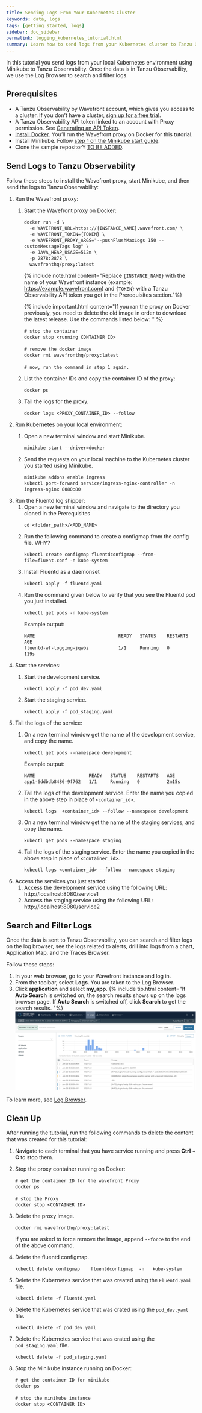 ```yaml
---
title: Sending Logs From Your Kubernetes Cluster
keywords: data, logs
tags: [getting started, logs]
sidebar: doc_sidebar
permalink: logging_kubernetes_tutorial.html
summary: Learn how to send logs from your Kubernetes cluster to Tanzu Observability
---
```


In this tutorial you send logs from your local Kubernetes environment using Minikube to Tanzu Observability. Once the data is in Tanzu Observability, we use the Log Browser to search and filter logs.

## Prerequisites

* A Tanzu Observability by Wavefront account, which gives you access to a cluster. If you don’t have a cluster, [sign up for a free trial](https://tanzu.vmware.com/observability-trial).
* A Tanzu Observability API token linked to an account with Proxy permission. See [Generating an API Token](wavefront_api.html#generating-an-api-token).
* [Install Docker](https://docs.docker.com/get-docker/). You’ll run the Wavefront proxy on Docker for this tutorial.
* Install Minikube. Follow [step 1 on the Minikube start guide](https://minikube.sigs.k8s.io/docs/start/).
* Clone the sample repositorY [TO BE ADDED]().

<!-- * Whitelist the VMware domain (`*.vmware.com`).
  Tanzu Observability uses the VMware log server as part of its architecture. Therefore, to send your log data successfully, you need to whitelist the VMware domain. -->

## Send Logs to Tanzu Observability

Follow these steps to install the Wavefront proxy, start Minikube, and then send the logs to Tanzu Observability:

1. Run the Wavefront proxy:
    1. Start the Wavefront proxy on Docker: 
        ```
        docker run -d \
          -e WAVEFRONT_URL=https://{INSTANCE_NAME}.wavefront.com/ \
          -e WAVEFRONT_TOKEN={TOKEN} \
          -e WAVEFRONT_PROXY_ARGS="--pushFlushMaxLogs 150 --customMessageTags log" \
          -e JAVA_HEAP_USAGE=512m \
          -p 2878:2878 \
          wavefronthq/proxy:latest
        ```

        {% include note.html content="Replace `{INSTANCE_NAME}` with the name of your Wavefront instance (example: https://example.wavefront.com) and `{TOKEN}` with a Tanzu Observability API token you got in the Prerequisites section."%}
        
        {% include important.html content="If you ran the proxy on Docker previously, you need to delete the old image in order to download the latest release. Use the commands listed below: " %}
        ```
        # stop the container
        docker stop <running CONTAINER ID>
        
        # remove the docker image
        docker rmi wavefronthq/proxy:latest
        
        # now, run the command in step 1 again.
        ```

    1. List the container IDs and copy the container ID of the proxy:
        ```
        docker ps
        ```
    1. Tail the logs for the proxy.
        ```
        docker logs <PROXY_CONTAINER_ID> --follow
        ```
1. Run Kubernetes on your local environment:
    1. Open a new terminal window and start Minikube.
        ```
        minikube start --driver=docker
        ```
        
    1. Send the requests on your local machine to the Kubernetes cluster you started using Minikube.
        ```
        minikube addons enable ingress
        kubectl port-forward service/ingress-nginx-controller -n ingress-nginx 8080:80
        ```
1. Run the Fluentd log shipper:
    1. Open a new terminal window and navigate to the directory you cloned in the Prerequisites
        ```
        cd <folder_path>/<ADD_NAME>
        ```
    1. Run the following command to create a configmap from the config file. WHY?
        ```
        kubectl create configmap fluentdconfigmap --from-file=fluent.conf -n kube-system
        ```
    1. Install Fluentd as a daemonset
        ```
        kubectl apply -f fluentd.yaml
        ```
    1. Run the command given below to verify that you see the Fluentd pod you just installed.
        ```
        kubectl get pods -n kube-system
        ```
        Example output:
        ```
        NAME                               READY   STATUS    RESTARTS        AGE
        fluentd-wf-logging-jqwbz           1/1     Running   0               119s
        ```
1. Start the services:
    1. Start the development service.
        ```
        kubectl apply -f pod_dev.yaml
        ```
    
    1. Start the staging service.
        ```
        kubectl apply -f pod_staging.yaml
        ```
1. Tail the logs of the service:
    1. On a new terminal window get the name of the development service, and copy the name.
        ```
        kubectl get pods --namespace development
        ```
        Example output:
        ```
        NAME                    READY   STATUS    RESTARTS   AGE
        app1-6ddbdb8486-9f762   1/1     Running   0          2m15s
        ```
        
    1. Tail the logs of the development service. Enter the name you copied in the above step in place of `<container_id>`.
        ```
        kubectl logs  <container_id> --follow --namespace development
        ```
    1. On a new terminal window get the name of the staging services, and copy the name.
        ```
        kubectl get pods --namespace staging
        ```
    1. Tail the logs of the staging service. Enter the name you copied in the above step in place of `<container_id>`.
        ```
        kubectl logs <container_id> --follow --namespace staging
        ```
1. Access the services you just started:
    1. Access the development service using the following URL: http://localhost:8080/service1
    1. Access the staging service using the following URL: http://localhost:8080/service2
    
## Search and Filter Logs 

Once the data is sent to Tanzu Observability, you can search and filter logs on the log browser, see the logs related to alerts, drill into logs from a chart, Application Map, and the Traces Browser.

Follow these steps:
1. In your web browser, go to your Wavefront instance and log in.
1. From the toolbar, select **Logs**. You are taken to the Log Browser.
1. Click **application** and select **my_app**. 
    {% include tip.html content="If **Auto Search** is switched on, the search results shows up on the logs browser page. If **Auto Search** is switched off, click **Search** to get the search results. "%}
    ![a screenshot of the log browser with my_app on the search bar.](images/logging_kubernetes_tutorial_search.png)

To learn more, see [Log Browser](logging_log_browser.html).

## Clean Up

After running the tutorial, run the following commands to delete the content that was created for this tutorial:

1. Navigate to each terminal that you have service running and press **Ctrl** + **C** to stop them.

1. Stop the proxy container running on Docker:
    ```
    # get the container ID for the wavefront Proxy
    docker ps
    
    # stop the Proxy
    docker stop <CONTAINER ID>
    ```
1. Delete the proxy image. 
    ```
    docker rmi wavefronthq/proxy:latest
    ```
    If you are asked to force remove the image, append `--force` to the end of the above command.

1. Delete the fluentd configmap.

    ```
    kubectl delete configmap    fluentdconfigmap  -n   kube-system
    ```
    
1. Delete the Kubernetes service that was created using the `Fluentd.yaml` file.
    ```
    kubectl delete -f Fluentd.yaml
    ```

1. Delete the Kubernetes service that was crated using the `pod_dev.yaml` file.
    ```
    kubectl delete -f pod_dev.yaml
    ```

1. Delete the Kubernetes service that was crated using the `pod_staging.yaml` file.
    ```
    kubectl delete -f pod_staging.yaml
    ```
    
1. Stop the Minikube instance running on Docker:
    ```
    # get the container ID for minikube
    docker ps
    
    # stop the minikube instance
    docker stop <CONTAINER ID>
    ```
